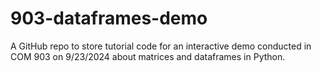 # 903-dataframes-demo
A GitHub repo to store tutorial code for an interactive demo conducted in COM 903 on 9/23/2024 about matrices and dataframes in Python. 

